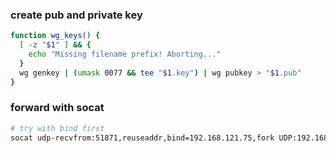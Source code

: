 ### create pub and private key

```bash
function wg_keys() {
  [ -z "$1" ] && { 
    echo "Missing filename prefix! Aborting..."
  }
  wg genkey | (umask 0077 && tee "$1.key") | wg pubkey > "$1.pub"
}
```

### forward with socat

```bash
# try with bind first
socat udp-recvfrom:51871,reuseaddr,bind=192.168.121.75,fork UDP:192.168.121.75:51871
```
